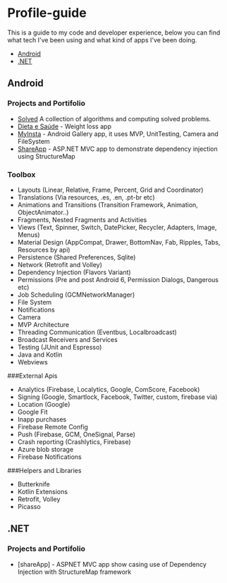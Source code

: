 # Profile-guide
This is a guide to my code and developer experience, below you can find what tech
I've been using and what kind of apps I've been doing.

* [Android](#android)
* [.NET](#net)

## <a name="android">Android</a>

### Projects and Portifolio
* [Solved](https://github.com/cuchas/solved) A collection of algorithms and computing solved problems.
* [Dieta e Saúde](https://play.google.com/store/apps/details?id=com.buscaalimento.android) - Weight loss app
* [MyInsta](https://github.com/cuchas/myinsta) - Android Gallery app, it uses MVP, UnitTesting, Camera and FileSystem
* [ShareApp](https://github.com/cuchas/shareApp) - ASP.NET MVC app to demonstrate dependency injection using StructureMap

### Toolbox
* Layouts (Linear, Relative, Frame, Percent, Grid and Coordinator)
* Translations (Via resources, .es, .en, .pt-br etc)
* Animations and Transitions (Transition Framework, Animation, ObjectAnimator..)
* Fragments, Nested Fragments and Activities
* Views (Text, Spinner, Switch, DatePicker, Recycler, Adapters, Image, Menus)
* Material Design (AppCompat, Drawer, BottomNav, Fab, Ripples, Tabs, Resources by api)
* Persistence (Shared Preferences, Sqlite)
* Network (Retrofit and Volley)
* Dependency Injection (Flavors Variant)
* Permissions (Pre and post Android 6, Permission Dialogs, Dangerous etc)
* Job Scheduling (GCMNetworkManager)
* File System
* Notifications
* Camera
* MVP Architecture
* Threading Communication (Eventbus, Localbroadcast)
* Broadcast Receivers and Services
* Testing (JUnit and Espresso)
* Java and Kotlin
* Webviews

###External Apis
* Analytics (Firebase, Localytics, Google, ComScore, Facebook)
* Signing (Google, Smartlock, Facebook, Twitter, custom, firebase via)
* Location (Google)
* Google Fit
* Inapp purchases
* Firebase Remote Config
* Push (Firebase, GCM, OneSignal, Parse)
* Crash reporting (Crashlytics, Firebase)
* Azure blob storage
* Firebase Notifications

###Helpers and Libraries
* Butterknife
* Kotlin Extensions
* Retrofit, Volley
* Picasso

## <a name="net">.NET</a>
### Projects and Portifolio
* [shareApp] - ASPNET MVC app show casing use of Dependency Injection with StructureMap framework
